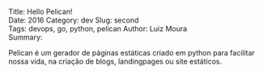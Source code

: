 Title: Hello Pelican!  
Date: 2016
Category: dev
Slug: second  
Tags: devops, go, python, pelican
Author: Luiz Moura  
Summary:

Pelican é um gerador de páginas estáticas criado em python para facilitar nossa vida, na
criação de blogs, landingpages ou site estáticos.
